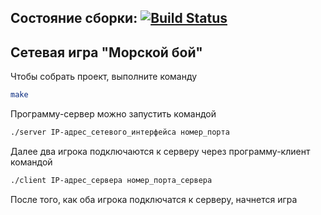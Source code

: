 ## Состояние сборки: [![Build Status](https://travis-ci.com/seawar2020-november/sea-war.svg?branch=release)](https://travis-ci.com/seawar2020-november/sea-war)

## Сетевая игра "Морской бой"
Чтобы собрать проект, выполните команду
```sh
make
```
Программу-сервер можно запустить командой
```sh
./server IP-адрес_сетевого_интерфейса номер_порта
```
Далее два игрока подключаются к серверу через программу-клиент командой
```sh
./client IP-адрес_сервера номер_порта_сервера
```
После того, как оба игрока подключатся к серверу, начнется игра
